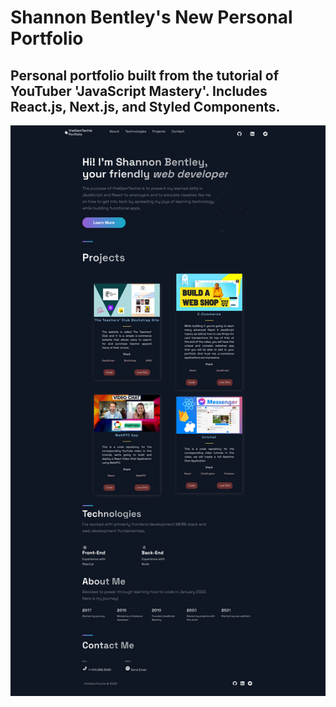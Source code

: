 # Shannon Bentley's New Personal Portfolio

## Personal portfolio built from the tutorial of YouTuber 'JavaScript Mastery'. Includes React.js, Next.js, and Styled Components.

<img 
    src='./public/images/screencapture-localhost-3000-2022-11-22-23_11_14.png'
    alt='full page of website'
    width='600px'
/>
